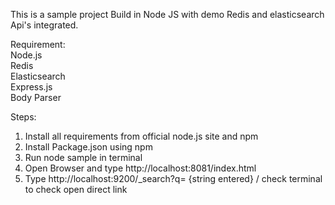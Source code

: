 This is a sample project Build in Node JS with demo Redis and elasticsearch Api's integrated.

Requirement:	
Node.js    
Redis 	
Elasticsearch 	
Express.js 	
Body Parser 	

Steps:  
1) Install all requirements from official node.js site and npm  
2) Install Package.json using npm   
3) Run node sample in terminal  
4) Open Browser and type http://localhost:8081/index.html   
5) Type http://localhost:9200/_search?q= {string entered} / check terminal to check open direct link 
